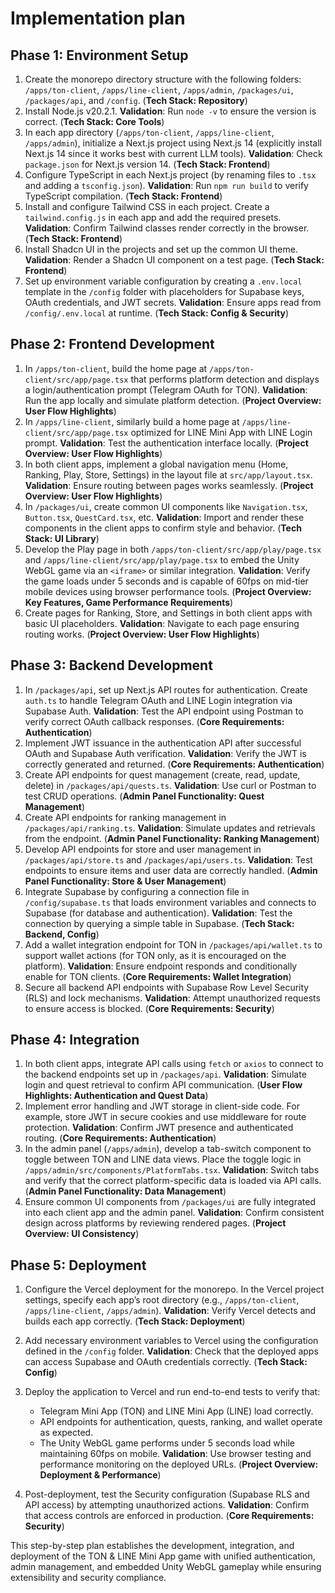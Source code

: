 # Implementation plan

## Phase 1: Environment Setup

1.  Create the monorepo directory structure with the following folders: `/apps/ton-client`, `/apps/line-client`, `/apps/admin`, `/packages/ui`, `/packages/api`, and `/config`. (**Tech Stack: Repository**)
2.  Install Node.js v20.2.1. **Validation**: Run `node -v` to ensure the version is correct. (**Tech Stack: Core Tools**)
3.  In each app directory (`/apps/ton-client`, `/apps/line-client`, `/apps/admin`), initialize a Next.js project using Next.js 14 (explicitly install Next.js 14 since it works best with current LLM tools). **Validation**: Check `package.json` for Next.js version 14. (**Tech Stack: Frontend**)
4.  Configure TypeScript in each Next.js project (by renaming files to `.tsx` and adding a `tsconfig.json`). **Validation**: Run `npm run build` to verify TypeScript compilation. (**Tech Stack: Frontend**)
5.  Install and configure Tailwind CSS in each project. Create a `tailwind.config.js` in each app and add the required presets. **Validation**: Confirm Tailwind classes render correctly in the browser. (**Tech Stack: Frontend**)
6.  Install Shadcn UI in the projects and set up the common UI theme. **Validation**: Render a Shadcn UI component on a test page. (**Tech Stack: Frontend**)
7.  Set up environment variable configuration by creating a `.env.local` template in the `/config` folder with placeholders for Supabase keys, OAuth credentials, and JWT secrets. **Validation**: Ensure apps read from `/config/.env.local` at runtime. (**Tech Stack: Config & Security**)

## Phase 2: Frontend Development

1.  In `/apps/ton-client`, build the home page at `/apps/ton-client/src/app/page.tsx` that performs platform detection and displays a login/authentication prompt (Telegram OAuth for TON). **Validation**: Run the app locally and simulate platform detection. (**Project Overview: User Flow Highlights**)
2.  In `/apps/line-client`, similarly build a home page at `/apps/line-client/src/app/page.tsx` optimized for LINE Mini App with LINE Login prompt. **Validation**: Test the authentication interface locally. (**Project Overview: User Flow Highlights**)
3.  In both client apps, implement a global navigation menu (Home, Ranking, Play, Store, Settings) in the layout file at `src/app/layout.tsx`. **Validation**: Ensure routing between pages works seamlessly. (**Project Overview: User Flow Highlights**)
4.  In `/packages/ui`, create common UI components like `Navigation.tsx`, `Button.tsx`, `QuestCard.tsx`, etc. **Validation**: Import and render these components in the client apps to confirm style and behavior. (**Tech Stack: UI Library**)
5.  Develop the Play page in both `/apps/ton-client/src/app/play/page.tsx` and `/apps/line-client/src/app/play/page.tsx` to embed the Unity WebGL game via an `<iframe>` or similar integration. **Validation**: Verify the game loads under 5 seconds and is capable of 60fps on mid-tier mobile devices using browser performance tools. (**Project Overview: Key Features, Game Performance Requirements**)
6.  Create pages for Ranking, Store, and Settings in both client apps with basic UI placeholders. **Validation**: Navigate to each page ensuring routing works. (**Project Overview: User Flow Highlights**)

## Phase 3: Backend Development

1.  In `/packages/api`, set up Next.js API routes for authentication. Create `auth.ts` to handle Telegram OAuth and LINE Login integration via Supabase Auth. **Validation**: Test the API endpoint using Postman to verify correct OAuth callback responses. (**Core Requirements: Authentication**)
2.  Implement JWT issuance in the authentication API after successful OAuth and Supabase Auth verification. **Validation**: Verify the JWT is correctly generated and returned. (**Core Requirements: Authentication**)
3.  Create API endpoints for quest management (create, read, update, delete) in `/packages/api/quests.ts`. **Validation**: Use curl or Postman to test CRUD operations. (**Admin Panel Functionality: Quest Management**)
4.  Create API endpoints for ranking management in `/packages/api/ranking.ts`. **Validation**: Simulate updates and retrievals from the endpoint. (**Admin Panel Functionality: Ranking Management**)
5.  Develop API endpoints for store and user management in `/packages/api/store.ts` and `/packages/api/users.ts`. **Validation**: Test endpoints to ensure items and user data are correctly handled. (**Admin Panel Functionality: Store & User Management**)
6.  Integrate Supabase by configuring a connection file in `/config/supabase.ts` that loads environment variables and connects to Supabase (for database and authentication). **Validation**: Test the connection by querying a simple table in Supabase. (**Tech Stack: Backend, Config**)
7.  Add a wallet integration endpoint for TON in `/packages/api/wallet.ts` to support wallet actions (for TON only, as it is encouraged on the platform). **Validation**: Ensure endpoint responds and conditionally enable for TON clients. (**Core Requirements: Wallet Integration**)
8.  Secure all backend API endpoints with Supabase Row Level Security (RLS) and lock mechanisms. **Validation**: Attempt unauthorized requests to ensure access is blocked. (**Core Requirements: Security**)

## Phase 4: Integration

1.  In both client apps, integrate API calls using `fetch` or `axios` to connect to the backend endpoints set up in `/packages/api`. **Validation**: Simulate login and quest retrieval to confirm API communication. (**User Flow Highlights: Authentication and Quest Data**)
2.  Implement error handling and JWT storage in client-side code. For example, store JWT in secure cookies and use middleware for route protection. **Validation**: Confirm JWT presence and authenticated routing. (**Core Requirements: Authentication**)
3.  In the admin panel (`/apps/admin`), develop a tab-switch component to toggle between TON and LINE data views. Place the toggle logic in `/apps/admin/src/components/PlatformTabs.tsx`. **Validation**: Switch tabs and verify that the correct platform-specific data is loaded via API calls. (**Admin Panel Functionality: Data Management**)
4.  Ensure common UI components from `/packages/ui` are fully integrated into each client app and the admin panel. **Validation**: Confirm consistent design across platforms by reviewing rendered pages. (**Project Overview: UI Consistency**)

## Phase 5: Deployment

1.  Configure the Vercel deployment for the monorepo. In the Vercel project settings, specify each app’s root directory (e.g., `/apps/ton-client`, `/apps/line-client`, `/apps/admin`). **Validation**: Verify Vercel detects and builds each app correctly. (**Tech Stack: Deployment**)

2.  Add necessary environment variables to Vercel using the configuration defined in the `/config` folder. **Validation**: Check that the deployed apps can access Supabase and OAuth credentials correctly. (**Tech Stack: Config**)

3.  Deploy the application to Vercel and run end-to-end tests to verify that:

    *   Telegram Mini App (TON) and LINE Mini App (LINE) load correctly.
    *   API endpoints for authentication, quests, ranking, and wallet operate as expected.
    *   The Unity WebGL game performs under 5 seconds load while maintaining 60fps on mobile. **Validation**: Use browser testing and performance monitoring on the deployed URLs. (**Project Overview: Deployment & Performance**)

4.  Post-deployment, test the Security configuration (Supabase RLS and API access) by attempting unauthorized actions. **Validation**: Confirm that access controls are enforced in production. (**Core Requirements: Security**)

This step-by-step plan establishes the development, integration, and deployment of the TON & LINE Mini App game with unified authentication, admin management, and embedded Unity WebGL gameplay while ensuring extensibility and security compliance.
